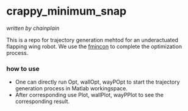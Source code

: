 # crappy_minimum_snap
_written by chainplain_

This is a repo for trajectory generation mehtod for an underactuated flapping wing robot.
We use the [fmincon](https://www.mathworks.com/help/optim/ug/fmincon.html) to complete the optimization process.

### how to use

- One can directly run Opt, wallOpt, wayPOpt to start the trajectory generation process in Matlab workingspace.
- After corresponding use Plot, wallPlot, wayPPlot to see the corresponding result.
